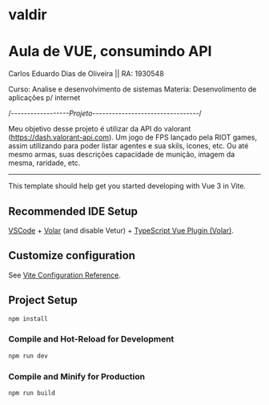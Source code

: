 # valdir
# Aula de VUE, consumindo API 

Carlos Eduardo Dias de Oliveira || RA: 1930548

Curso: Analise e desenvolvimento de sistemas 
Materia: Desenvolimento de aplicações p/ internet 

/*------------------Projeto---------------------------------*/

Meu objetivo desse projeto é utilizar da API do valorant (https://dash.valorant-api.com). Um jogo de FPS lançado pela RIOT games, 
assim utilizando para poder listar agentes e sua skils, icones, etc. Ou até mesmo armas, suas descrições capacidade de munição,
imagem da mesma, raridade, etc.



---------------------------------------------------------------------------------------------------------------------

This template should help get you started developing with Vue 3 in Vite.

## Recommended IDE Setup

[VSCode](https://code.visualstudio.com/) + [Volar](https://marketplace.visualstudio.com/items?itemName=Vue.volar) (and disable Vetur) + [TypeScript Vue Plugin (Volar)](https://marketplace.visualstudio.com/items?itemName=Vue.vscode-typescript-vue-plugin).

## Customize configuration

See [Vite Configuration Reference](https://vitejs.dev/config/).

## Project Setup

```sh
npm install
```

### Compile and Hot-Reload for Development

```sh
npm run dev
```

### Compile and Minify for Production

```sh
npm run build
```
